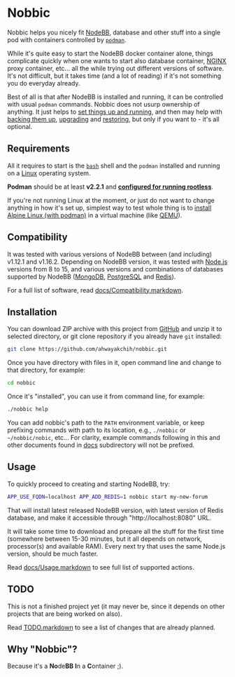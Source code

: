 Nobbic
======

Nobbic helps you nicely fit [NodeBB](https://nodebb.org/), database and other stuff into a single pod with containers controlled by [`podman`](https://podman.io/).

While it's quite easy to start the NodeBB docker container alone, things complicate quickly when one wants to start also database container, [NGINX](https://www.nginx.com/) proxy container, etc... all the while trying out different versions of software. It's not difficult, but it takes time (and a lot of reading) if it's not something you do everyday already.

Best of all is that after NodeBB is installed and running, it can be controlled with usual `podman` commands.
Nobbic does not usurp ownership of anything. It just helps to [set things up and running](./docs/actions/start.markdown), and then may help with [backing them up](./docs/actions/backup.markdown), [upgrading](./docs/actions/upgrade.markdown) and [restoring](./docs/actions/restore.markdown), but only if you want to - it's all optional.


## Requirements

All it requires to start is the [`bash`](https://www.gnu.org/software/bash/) shell and the `podman` installed and running on a [Linux](https://www.linux.org/) operating system.

**Podman** should be at least **v2.2.1** and **[configured for running rootless](https://github.com/containers/podman/blob/master/docs/tutorials/rootless_tutorial.md)**.

If you're not running Linux at the moment, or just do not want to change anything in how it's set up, simplest way to test whole thing is to [install Alpine Linux (with podman)](./docs/SetupPodmanOnAlpineHost.markdown) in a virtual machine (like [QEMU](https://www.qemu.org/)).


## Compatibility

It was tested with various versions of NodeBB between (and including) v1.12.1 and v1.16.2.
Depending on NodeBB version, it was tested with [Node.js](https://nodejs.org/) versions from 8 to 15, and various versions and combinations of databases supported by NodeBB ([MongoDB](https://www.mongodb.com/), [PostgreSQL](https://www.postgresql.org/) and [Redis](https://redis.io/)).

For a full list of software, read [docs/Compatibility.markdown](./docs/Compatibility.markdown).


## Installation

You can download ZIP archive with this project from [GitHub](https://github.com/ahwayakchih/nobbic/archive/main.zip)
and unzip it to selected directory, or git clone repository if you already have `git` installed:

```sh
git clone https://github.com/ahwayakchih/nobbic.git
```

Once you have directory with files in it, open command line and change to that directory, for example:

```sh
cd nobbic
```

Once it's "installed", you can use it from command line, for example:

```sh
./nobbic help
```

You can add nobbic's path to the `PATH` environment variable, or keep prefixing commands with path to its location, e.g., `./nobbic` or `~/nobbic/nobic`, etc...
For clarity, example commands following in this and other documents found in [docs](./docs) subdirectory will not be prefixed.


## Usage

To quickly proceed to creating and starting NodeBB, try:

```sh
APP_USE_FQDN=localhost APP_ADD_REDIS=1 nobbic start my-new-forum
```

That will install latest released NodeBB version, with latest version of Redis database, and make it accessible through "http://localhost:8080" URL.

It will take some time to download and prepare all the stuff for the first time (somewhere between 15-30 minutes, but it all depends on network, processor(s) and available RAM).
Every next try that uses the same Node.js version, should be much faster.

Read [docs/Usage.markdown](./docs/Usage.markdown) to see full list of supported actions.


## TODO

This is not a finished project yet (it may never be, since it depends on other projects that are being worked on also).

Read [TODO.markdown](./TODO.markdown) to see a list of changes that are already planned.


## Why "Nobbic"?

Because it's a **No**de**BB** **I**n a **C**ontainer ;).
